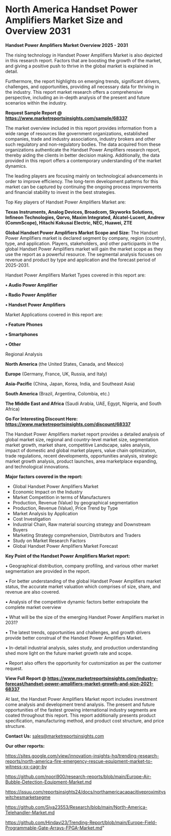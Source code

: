 # North America Handset Power Amplifiers Market Size and Overview 2031

<Strong> Handset Power Amplifiers Market Overview 2025 - 2031</strong>

The rising technology in Handset Power Amplifiers Market is also depicted in this research report. Factors that are boosting the growth of the market, and giving a positive push to thrive in the global market is explained in detail.

Furthermore, the report highlights on emerging trends, significant drivers, challenges, and opportunities, providing all necessary data for thriving in the industry. This report market research offers a comprehensive perspective, including an in-depth analysis of the present and future scenarios within the industry.

<strong>Request Sample Report @ <a href=https://www.marketreportsinsights.com/sample/68337>https://www.marketreportsinsights.com/sample/68337</a></strong>

The market overview included in this report provides information from a wide range of resources like government organizations, established companies, trade and industry associations, industry brokers and other such regulatory and non-regulatory bodies. The data acquired from these organizations authenticate the Handset Power Amplifiers research report, thereby aiding the clients in better decision making. Additionally, the data provided in this report offers a contemporary understanding of the market dynamics.

The leading players are focusing mainly on technological advancements in order to improve efficiency. The long-term development patterns for this market can be captured by continuing the ongoing process improvements and financial stability to invest in the best strategies.

Top Key players of Handset Power Amplifiers Market are:

<strong>Texas Instruments, Analog Devices, Broadcom, Skyworks Solutions, Infineon Technologies, Qorvo, Maxim Integrated, Alcatel-Lucent, Andrew (CommScope), Hitachi Kokusai Electric, NEC, Huawei, ZTE</strong>

<strong><b>Global Handset Power Amplifiers Market Scope and Size:</b></strong>
The Handset Power Amplifiers market is declared segment by company, region (country), type, and application. Players, stakeholders, and other participants in the global Handset Power Amplifiers market will gain the market scope as they use the report as a powerful resource. The segmental analysis focuses on revenue and product by type and application and the forecast period of 2025-2031.

Handset Power Amplifiers Market Types covered in this report are:

<strong>• Audio Power Amplifier

• Radio Power Amplifier

• Handset Power Amplifiers</strong>

Market Applications covered in this report are:

<strong>• Feature Phones

• Smartphones

• Other</strong> 

Regional Analysis

<strong>North America</strong> (the United States, Canada, and Mexico)

<strong>Europe</strong> (Germany, France, UK, Russia, and Italy)

<strong>Asia-Pacific</strong> (China, Japan, Korea, India, and Southeast Asia)

<strong>South America</strong> (Brazil, Argentina, Colombia, etc.)

<strong>The Middle East and Africa</strong> (Saudi Arabia, UAE, Egypt, Nigeria, and South Africa)

<strong>Go For Interesting Discount Here: <a href=https://www.marketreportsinsights.com/discount/68337>https://www.marketreportsinsights.com/discount/68337</a></strong>

The Handset Power Amplifiers market report provides a detailed analysis of global market size, regional and country-level market size, segmentation market growth, market share, competitive Landscape, sales analysis, impact of domestic and global market players, value chain optimization, trade regulations, recent developments, opportunities analysis, strategic market growth analysis, product launches, area marketplace expanding, and technological innovations.

<strong><b>Major factors covered in the report:</b></strong>
<ul>
  <li>Global Handset Power Amplifiers Market </li>
  <li>Economic Impact on the Industry</li>
  <li>Market Competition in terms of Manufacturers</li>
  <li>Production, Revenue (Value) by geographical segmentation</li>
  <li>Production, Revenue (Value), Price Trend by Type</li>
  <li>Market Analysis by Application</li>
  <li>Cost Investigation</li>
  <li>Industrial Chain, Raw material sourcing strategy and Downstream Buyers</li>
  <li>Marketing Strategy comprehension, Distributors and Traders</li>
  <li>Study on Market Research Factors</li>
  <li>Global Handset Power Amplifiers Market Forecast</li>
</ul>

<strong><b>Key Point of the Handset Power Amplifiers Market report:</b></strong>

• Geographical distribution, company profiling, and various other market segmentation are provided in the report.

• For better understanding of the global Handset Power Amplifiers market status, the accurate market valuation which comprises of size, share, and revenue are also covered.

• Analysis of the competitive dynamic factors better extrapolate the complete market overview

• What will be the size of the emerging Handset Power Amplifiers market in 2031?

• The latest trends, opportunities and challenges, and growth drivers provide better construal of the Handset Power Amplifiers Market.

• In-detail industrial analysis, sales study, and production understanding shed more light on the future market growth rate and scope.

• Report also offers the opportunity for customization as per the customer request.

<strong><b>View Full Report @ <a href=https://www.marketreportsinsights.com/industry-forecast/handset-power-amplifiers-market-growth-and-size-2021-68337>https://www.marketreportsinsights.com/industry-forecast/handset-power-amplifiers-market-growth-and-size-2021-68337</a></b></strong>


At last, the Handset Power Amplifiers Market report includes investment come analysis and development trend analysis. The present and future opportunities of the fastest growing international industry segments are coated throughout this report. This report additionally presents product specification, manufacturing method, and product cost structure, and price structure.

<strong>Contact Us:</strong>
sales@marketreportsinsights.com

<strong>Our other reports:</strong>

<a href=https://sites.google.com/view/innovation-insights-hq/trending-research-reports/north-america-fire-emergency-rescue-equipment-market-to-witness-xx-cagr-by>https://sites.google.com/view/innovation-insights-hq/trending-research-reports/north-america-fire-emergency-rescue-equipment-market-to-witness-xx-cagr-by</a>

<a href=https://github.com/noori900/research-reports/blob/main/Europe-Air-Bubble-Detection-Equipment-Market.md>https://github.com/noori900/research-reports/blob/main/Europe-Air-Bubble-Detection-Equipment-Market.md</a>

<a href=https://issuu.com/reportsinsights24/docs/northamericacapacitiveproximityswitchesmarketsegme>https://issuu.com/reportsinsights24/docs/northamericacapacitiveproximityswitchesmarketsegme</a>

<a href=https://github.com/Siya23553/Research/blob/main/North-America-Telehandler-Market.md>https://github.com/Siya23553/Research/blob/main/North-America-Telehandler-Market.md</a>

<a href=https://github.com/Hindavi23/Trending-Report/blob/main/Europe-Field-Programmable-Gate-Arrays-FPGA-Market.md>https://github.com/Hindavi23/Trending-Report/blob/main/Europe-Field-Programmable-Gate-Arrays-FPGA-Market.md</a>"
